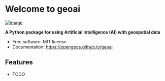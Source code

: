 # Welcome to geoai


[![image](https://img.shields.io/pypi/v/geoai.svg)](https://pypi.python.org/pypi/geoai)


**A Python package for using Artificial Intelligence (AI) with geospatial data**


-   Free software: MIT license
-   Documentation: <https://opengeos.github.io/geoai>
    

## Features

-   TODO
